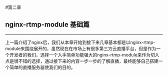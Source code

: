 #第二章 
## nginx-rtmp-module 基础篇
---
上一篇介绍了nginx后，我们从本章开始到接下来几章基本都是以nginx-rtmp-module来围绕展开的，虽然现在在市场上有很多第三方云直播平台，但是作为一个开发者的我们，选择一个入手简单功能强大的nginx-rtmp-module来作为切入点是很不错的选择，通过接下来的内容一步一步的了解直播，最终能够自己搭建一个简单的直播服务器使我们的目的。